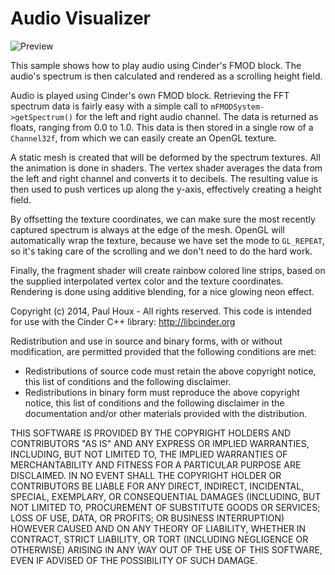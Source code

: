 Audio Visualizer
================

![Preview](https://raw.github.com/paulhoux/Cinder-Samples/master/AudioVisualizer/PREVIEW.png)


This sample shows how to play audio using Cinder's FMOD block. The audio's spectrum is then calculated and rendered as a scrolling height field.

Audio is played using Cinder's own FMOD block. Retrieving the FFT spectrum data is fairly easy with a simple call to ```mFMODSystem->getSpectrum()``` for the left and right audio channel. The data is returned as floats, ranging from 0.0 to 1.0. This data is then stored in a single row of a ```Channel32f```, from which we can easily create an OpenGL texture.

A static mesh is created that will be deformed by the spectrum textures. All the animation is done in shaders. The vertex shader averages the data from the left and right channel and converts it to decibels. The resulting value is then used to push vertices up along the y-axis, effectively creating a height field.

By offsetting the texture coordinates, we can make sure the most recently captured spectrum is always at the edge of the mesh. OpenGL will automatically wrap the texture, because we have set the mode to ```GL_REPEAT```, so it's taking care of the scrolling and we don't need to do the hard work.

Finally, the fragment shader will create rainbow colored line strips, based on the supplied interpolated vertex color and the texture coordinates. Rendering is done using additive blending, for a nice glowing neon effect.


Copyright (c) 2014, Paul Houx - All rights reserved. This code is intended for use with the Cinder C++ library: http://libcinder.org

Redistribution and use in source and binary forms, with or without modification, are permitted provided that the following conditions are met:

* Redistributions of source code must retain the above copyright notice, this list of conditions and the following disclaimer.
* Redistributions in binary form must reproduce the above copyright notice, this list of conditions and the following disclaimer in the documentation and/or other materials provided with the distribution.

THIS SOFTWARE IS PROVIDED BY THE COPYRIGHT HOLDERS AND CONTRIBUTORS "AS IS" AND ANY EXPRESS OR IMPLIED WARRANTIES, INCLUDING, BUT NOT LIMITED TO, THE IMPLIED WARRANTIES OF MERCHANTABILITY AND FITNESS FOR A PARTICULAR PURPOSE ARE DISCLAIMED. IN NO EVENT SHALL THE COPYRIGHT HOLDER OR CONTRIBUTORS BE LIABLE FOR ANY DIRECT, INDIRECT, INCIDENTAL, SPECIAL, EXEMPLARY, OR CONSEQUENTIAL DAMAGES (INCLUDING, BUT NOT LIMITED TO, PROCUREMENT OF SUBSTITUTE GOODS OR SERVICES; LOSS OF USE, DATA, OR PROFITS; OR BUSINESS INTERRUPTION) HOWEVER CAUSED AND ON ANY THEORY OF LIABILITY, WHETHER IN CONTRACT, STRICT LIABILITY, OR TORT (INCLUDING NEGLIGENCE OR OTHERWISE) ARISING IN ANY WAY OUT OF THE USE OF THIS SOFTWARE, EVEN IF ADVISED OF THE POSSIBILITY OF SUCH DAMAGE.
